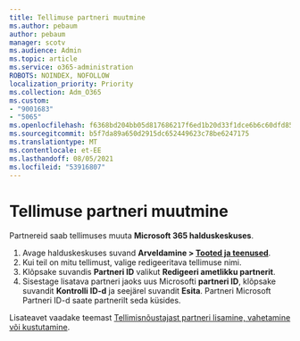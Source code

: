 ```yaml
---
title: Tellimuse partneri muutmine
ms.author: pebaum
author: pebaum
manager: scotv
ms.audience: Admin
ms.topic: article
ms.service: o365-administration
ROBOTS: NOINDEX, NOFOLLOW
localization_priority: Priority
ms.collection: Adm_O365
ms.custom:
- "9001683"
- "5065"
ms.openlocfilehash: f6368bd204bb05d817686217f6ed1b20d33f1dce6b6c60dfd85f1c962e5df65d
ms.sourcegitcommit: b5f7da89a650d2915dc652449623c78be6247175
ms.translationtype: MT
ms.contentlocale: et-EE
ms.lasthandoff: 08/05/2021
ms.locfileid: "53916807"
---
```

# <a name="change-the-partner-for-a-subscription"></a>Tellimuse partneri muutmine

Partnereid saab tellimuses muuta **Microsoft 365 halduskeskuses**.

1. Avage halduskeskuses suvand **Arveldamine > [Tooted ja teenused](https://go.microsoft.com/fwlink/p/?linkid=842054)**. 
2. Kui teil on mitu tellimust, valige redigeeritava tellimuse nimi. 
3. Klõpsake suvandis **Partneri ID** valikut **Redigeeri ametlikku partnerit**.
4. Sisestage lisatava partneri jaoks uus Microsofti **partneri ID**, klõpsake suvandit **Kontrolli ID-d** ja seejärel suvandit **Esita**. Partneri Microsoft Partneri ID-d saate partnerilt seda küsides.

Lisateavet vaadake teemast [Tellimisnõustajast partneri lisamine, vahetamine või kustutamine](https://docs.microsoft.com/microsoft-365/admin/misc/add-partner). 
